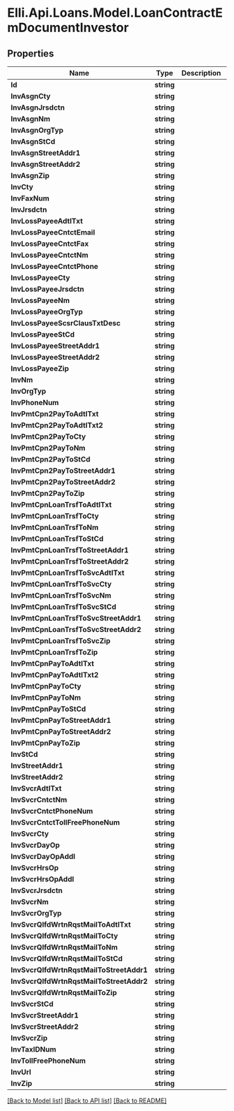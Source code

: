 # Elli.Api.Loans.Model.LoanContractEmDocumentInvestor
## Properties

Name | Type | Description | Notes
------------ | ------------- | ------------- | -------------
**Id** | **string** |  | [optional] 
**InvAsgnCty** | **string** |  | [optional] 
**InvAsgnJrsdctn** | **string** |  | [optional] 
**InvAsgnNm** | **string** |  | [optional] 
**InvAsgnOrgTyp** | **string** |  | [optional] 
**InvAsgnStCd** | **string** |  | [optional] 
**InvAsgnStreetAddr1** | **string** |  | [optional] 
**InvAsgnStreetAddr2** | **string** |  | [optional] 
**InvAsgnZip** | **string** |  | [optional] 
**InvCty** | **string** |  | [optional] 
**InvFaxNum** | **string** |  | [optional] 
**InvJrsdctn** | **string** |  | [optional] 
**InvLossPayeeAdtlTxt** | **string** |  | [optional] 
**InvLossPayeeCntctEmail** | **string** |  | [optional] 
**InvLossPayeeCntctFax** | **string** |  | [optional] 
**InvLossPayeeCntctNm** | **string** |  | [optional] 
**InvLossPayeeCntctPhone** | **string** |  | [optional] 
**InvLossPayeeCty** | **string** |  | [optional] 
**InvLossPayeeJrsdctn** | **string** |  | [optional] 
**InvLossPayeeNm** | **string** |  | [optional] 
**InvLossPayeeOrgTyp** | **string** |  | [optional] 
**InvLossPayeeScsrClausTxtDesc** | **string** |  | [optional] 
**InvLossPayeeStCd** | **string** |  | [optional] 
**InvLossPayeeStreetAddr1** | **string** |  | [optional] 
**InvLossPayeeStreetAddr2** | **string** |  | [optional] 
**InvLossPayeeZip** | **string** |  | [optional] 
**InvNm** | **string** |  | [optional] 
**InvOrgTyp** | **string** |  | [optional] 
**InvPhoneNum** | **string** |  | [optional] 
**InvPmtCpn2PayToAdtlTxt** | **string** |  | [optional] 
**InvPmtCpn2PayToAdtlTxt2** | **string** |  | [optional] 
**InvPmtCpn2PayToCty** | **string** |  | [optional] 
**InvPmtCpn2PayToNm** | **string** |  | [optional] 
**InvPmtCpn2PayToStCd** | **string** |  | [optional] 
**InvPmtCpn2PayToStreetAddr1** | **string** |  | [optional] 
**InvPmtCpn2PayToStreetAddr2** | **string** |  | [optional] 
**InvPmtCpn2PayToZip** | **string** |  | [optional] 
**InvPmtCpnLoanTrsfToAdtlTxt** | **string** |  | [optional] 
**InvPmtCpnLoanTrsfToCty** | **string** |  | [optional] 
**InvPmtCpnLoanTrsfToNm** | **string** |  | [optional] 
**InvPmtCpnLoanTrsfToStCd** | **string** |  | [optional] 
**InvPmtCpnLoanTrsfToStreetAddr1** | **string** |  | [optional] 
**InvPmtCpnLoanTrsfToStreetAddr2** | **string** |  | [optional] 
**InvPmtCpnLoanTrsfToSvcAdtlTxt** | **string** |  | [optional] 
**InvPmtCpnLoanTrsfToSvcCty** | **string** |  | [optional] 
**InvPmtCpnLoanTrsfToSvcNm** | **string** |  | [optional] 
**InvPmtCpnLoanTrsfToSvcStCd** | **string** |  | [optional] 
**InvPmtCpnLoanTrsfToSvcStreetAddr1** | **string** |  | [optional] 
**InvPmtCpnLoanTrsfToSvcStreetAddr2** | **string** |  | [optional] 
**InvPmtCpnLoanTrsfToSvcZip** | **string** |  | [optional] 
**InvPmtCpnLoanTrsfToZip** | **string** |  | [optional] 
**InvPmtCpnPayToAdtlTxt** | **string** |  | [optional] 
**InvPmtCpnPayToAdtlTxt2** | **string** |  | [optional] 
**InvPmtCpnPayToCty** | **string** |  | [optional] 
**InvPmtCpnPayToNm** | **string** |  | [optional] 
**InvPmtCpnPayToStCd** | **string** |  | [optional] 
**InvPmtCpnPayToStreetAddr1** | **string** |  | [optional] 
**InvPmtCpnPayToStreetAddr2** | **string** |  | [optional] 
**InvPmtCpnPayToZip** | **string** |  | [optional] 
**InvStCd** | **string** |  | [optional] 
**InvStreetAddr1** | **string** |  | [optional] 
**InvStreetAddr2** | **string** |  | [optional] 
**InvSvcrAdtlTxt** | **string** |  | [optional] 
**InvSvcrCntctNm** | **string** |  | [optional] 
**InvSvcrCntctPhoneNum** | **string** |  | [optional] 
**InvSvcrCntctTollFreePhoneNum** | **string** |  | [optional] 
**InvSvcrCty** | **string** |  | [optional] 
**InvSvcrDayOp** | **string** |  | [optional] 
**InvSvcrDayOpAddl** | **string** |  | [optional] 
**InvSvcrHrsOp** | **string** |  | [optional] 
**InvSvcrHrsOpAddl** | **string** |  | [optional] 
**InvSvcrJrsdctn** | **string** |  | [optional] 
**InvSvcrNm** | **string** |  | [optional] 
**InvSvcrOrgTyp** | **string** |  | [optional] 
**InvSvcrQlfdWrtnRqstMailToAdtlTxt** | **string** |  | [optional] 
**InvSvcrQlfdWrtnRqstMailToCty** | **string** |  | [optional] 
**InvSvcrQlfdWrtnRqstMailToNm** | **string** |  | [optional] 
**InvSvcrQlfdWrtnRqstMailToStCd** | **string** |  | [optional] 
**InvSvcrQlfdWrtnRqstMailToStreetAddr1** | **string** |  | [optional] 
**InvSvcrQlfdWrtnRqstMailToStreetAddr2** | **string** |  | [optional] 
**InvSvcrQlfdWrtnRqstMailToZip** | **string** |  | [optional] 
**InvSvcrStCd** | **string** |  | [optional] 
**InvSvcrStreetAddr1** | **string** |  | [optional] 
**InvSvcrStreetAddr2** | **string** |  | [optional] 
**InvSvcrZip** | **string** |  | [optional] 
**InvTaxIDNum** | **string** |  | [optional] 
**InvTollFreePhoneNum** | **string** |  | [optional] 
**InvUrl** | **string** |  | [optional] 
**InvZip** | **string** |  | [optional] 

[[Back to Model list]](../README.md#documentation-for-models) [[Back to API list]](../README.md#documentation-for-api-endpoints) [[Back to README]](../README.md)

